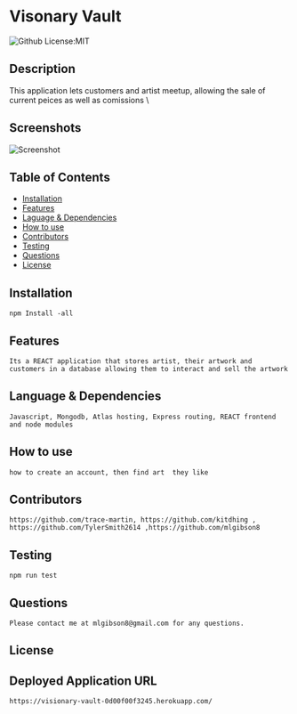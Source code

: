 # Visonary Vault
![Github License:MIT](https://img.shields.io/badge/License-MIT-yellow.svg)
## Description
  This application lets customers and artist meetup, allowing the sale of current peices as well as comissions \
## Screenshots
![Screenshot](https://github.com/kitdhing/visionaryvault/tree/main/client/src/views/assets/visonary.jpg)
## Table of Contents
* [Installation](#installation)
* [Features](#features)
* [Laguage & Dependencies](#language)
* [How to use](#howtouse)
* [Contributors](#contributors)
* [Testing](#testing)
* [Questions](#questions)
* [License](#license)
## Installation
    npm Install -all
## Features
    Its a REACT application that stores artist, their artwork and customers in a database allowing them to interact and sell the artwork
## Language & Dependencies
    Javascript, Mongodb, Atlas hosting, Express routing, REACT frontend and node modules
## How to use
    how to create an account, then find art  they like 
## Contributors
    https://github.com/trace-martin, https://github.com/kitdhing , https://github.com/TylerSmith2614 ,https://github.com/mlgibson8
## Testing
    npm run test
## Questions
    Please contact me at mlgibson8@gmail.com for any questions.
## License
    
## Deployed Application URL
    https://visionary-vault-0d00f00f3245.herokuapp.com/

